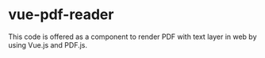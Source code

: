 # vue-pdf-reader
This code is offered as a component to render PDF with text layer in web by using Vue.js and PDF.js.
